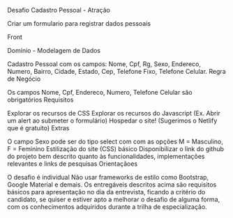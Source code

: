 Desafio Cadastro Pessoal - Atração

Criar um formulario para registrar dados pessoais

Front

Domínio - Modelagem de Dados

 Cadastro Pessoal com os campos: Nome, Cpf, Rg, Sexo, Endereco, Numero, Bairro, Cidade, Estado, Cep, Telefone Fixo, Telefone Celular.
Regra de Negócio

Os campos Nome, Cpf, Endereco, Numero, Telefone Celular são obrigatórios
Requisitos

Explorar os recursos de CSS
Explorar os recursos do Javascript (Ex. Abrir um alert ao submeter o formulário)
Hospedar o site! (Sugerimos o Netlify que é gratuito)
Extras

O campo Sexo pode ser do tipo select com com as opções M = Masculino, F = Feminino
Estilização do site (CSS) básico
Disponibilizar o link do github do projeto bem descrito quanto às funcionalidades, implementações relevantes e links de pesquisas
Orientaçãoes

O desafio é individual
Não usar frameworks de estilo como Bootstrap, Google Material e demais.
Os entregáveis descritos acima são requisitos básicos para apresentação no dia da entrevista, ficando a critério do candidato, se quiser e estiver apto a melhorar o desafio de alguma forma, com os conhecimentos adquiridos durante a trilha de especialização.